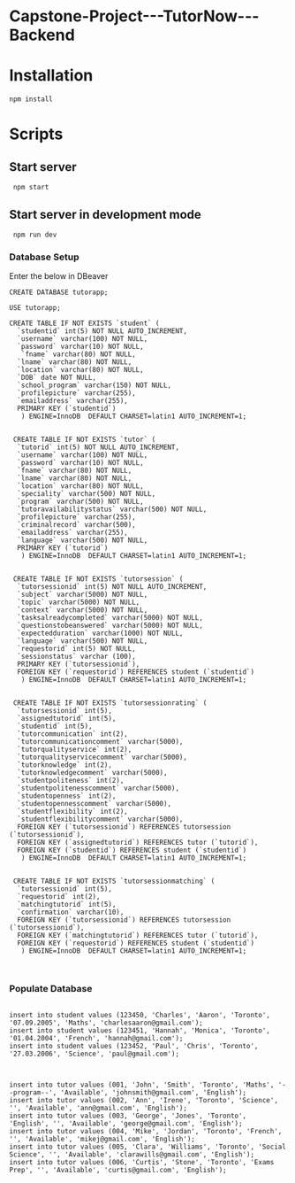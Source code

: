 # Capstone-Project---TutorNow---Backend

# Installation
```npm install```

# Scripts
## Start server
``` npm start```

## Start server in development mode
``` npm run dev```

### Database Setup

Enter the below in DBeaver
```
CREATE DATABASE tutorapp;

USE tutorapp;

CREATE TABLE IF NOT EXISTS `student` ( 
  `studentid` int(5) NOT NULL AUTO_INCREMENT,
  `username` varchar(100) NOT NULL, 
  `password` varchar(10) NOT NULL, 
   `fname` varchar(80) NOT NULL, 
  `lname` varchar(80) NOT NULL, 
  `location` varchar(80) NOT NULL, 
  `DOB` date NOT NULL, 
  `school_program` varchar(150) NOT NULL, 
  `profilepicture` varchar(255),  
  `emailaddress` varchar(255), 
  PRIMARY KEY (`studentid`) 
   ) ENGINE=InnoDB  DEFAULT CHARSET=latin1 AUTO_INCREMENT=1; 


 CREATE TABLE IF NOT EXISTS `tutor` ( 
  `tutorid` int(5) NOT NULL AUTO_INCREMENT,
  `username` varchar(100) NOT NULL, 
  `password` varchar(10) NOT NULL, 
  `fname` varchar(80) NOT NULL, 
  `lname` varchar(80) NOT NULL, 
  `location` varchar(80) NOT NULL, 
  `speciality` varchar(500) NOT NULL, 
  `program` varchar(500) NOT NULL,
  `tutoravailabilitystatus` varchar(500) NOT NULL,
  `profilepicture` varchar(255),
  `criminalrecord` varchar(500),
  `emailaddress` varchar(255), 
  `language` varchar(500) NOT NULL,
  PRIMARY KEY (`tutorid`) 
   ) ENGINE=InnoDB  DEFAULT CHARSET=latin1 AUTO_INCREMENT=1; 
   

 CREATE TABLE IF NOT EXISTS `tutorsession` ( 
  `tutorsessionid` int(5) NOT NULL AUTO_INCREMENT,
  `subject` varchar(5000) NOT NULL, 
  `topic` varchar(5000) NOT NULL, 
  `context` varchar(5000) NOT NULL, 
  `tasksalreadycompleted` varchar(5000) NOT NULL, 
  `questionstobeanswered` varchar(5000) NOT NULL, 
  `expectedduration` varchar(1000) NOT NULL, 
  `language` varchar(500) NOT NULL,
  `requestorid` int(5) NOT NULL, 
  `sessionstatus` varchar (100),
  PRIMARY KEY (`tutorsessionid`),
  FOREIGN KEY (`requestorid`) REFERENCES student (`studentid`)
   ) ENGINE=InnoDB  DEFAULT CHARSET=latin1 AUTO_INCREMENT=1;
  
  
 CREATE TABLE IF NOT EXISTS `tutorsessionrating` ( 
  `tutorsessionid` int(5),
  `assignedtutorid` int(5),
  `studentid` int(5),
  `tutorcommunication` int(2),
  `tutorcommunicationcomment` varchar(5000),
  `tutorqualityservice` int(2),
  `tutorqualityservicecomment` varchar(5000),
  `tutorknowledge` int(2),
  `tutorknowledgecomment` varchar(5000),
  `studentpoliteness` int(2),
  `studentpolitenesscomment` varchar(5000),
  `studentopenness` int(2),
  `studentopennesscomment` varchar(5000),
  `studentflexibility` int(2),
  `studentflexibilitycomment` varchar(5000), 
  FOREIGN KEY (`tutorsessionid`) REFERENCES tutorsession (`tutorsessionid`),
  FOREIGN KEY (`assignedtutorid`) REFERENCES tutor (`tutorid`),
  FOREIGN KEY (`studentid`) REFERENCES student (`studentid`)
   ) ENGINE=InnoDB  DEFAULT CHARSET=latin1 AUTO_INCREMENT=1;  
  

 CREATE TABLE IF NOT EXISTS `tutorsessionmatching` ( 
  `tutorsessionid` int(5),
  `requestorid` int(2),
  `matchingtutorid` int(5),
  `confirmation` varchar(10),
  FOREIGN KEY (`tutorsessionid`) REFERENCES tutorsession (`tutorsessionid`),
  FOREIGN KEY (`matchingtutorid`) REFERENCES tutor (`tutorid`),
  FOREIGN KEY (`requestorid`) REFERENCES student (`studentid`)
   ) ENGINE=InnoDB  DEFAULT CHARSET=latin1 AUTO_INCREMENT=1;   



```

### Populate Database

```

insert into student values (123450, 'Charles', 'Aaron', 'Toronto', '07.09.2005', 'Maths', 'charlesaaron@gmail.com');
insert into student values (123451, 'Hannah', 'Monica', 'Toronto', '01.04.2004', 'French', 'hannah@gmail.com');
insert into student values (123452, 'Paul', 'Chris', 'Toronto', '27.03.2006', 'Science', 'paul@gmail.com');



insert into tutor values (001, 'John', 'Smith', 'Toronto', 'Maths', '--program--', 'Available', 'johnsmith@gmail.com', 'English');
insert into tutor values (002, 'Ann', 'Irene', 'Toronto', 'Science', '', 'Available', 'ann@gmail.com', 'English');
insert into tutor values (003, 'George', 'Jones', 'Toronto', 'English', '', 'Available', 'george@gmail.com', 'English');
insert into tutor values (004, 'Mike', 'Jordan', 'Toronto', 'French', '', 'Available', 'mikej@gmail.com', 'English');
insert into tutor values (005, 'Clara', 'Williams', 'Toronto', 'Social Science', '', 'Available', 'clarawills@gmail.com', 'English');
insert into tutor values (006, 'Curtis', 'Stone', 'Toronto', 'Exams Prep', '', 'Available', 'curtis@gmail.com', 'English');

